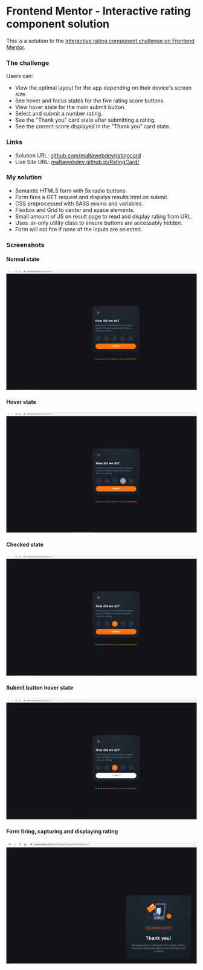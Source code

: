 # Frontend Mentor - Interactive rating component solution

This is a solution to the [Interactive rating component challenge on Frontend Mentor](https://www.frontendmentor.io/challenges/interactive-rating-component-koxpeBUmI).

### The challenge

Users can:

- View the optimal layout for the app depending on their device's screen size.
- See hover and focus states for the five rating score buttons.
- View hover state for the main submit button.
- Select and submit a number rating.
- See the "Thank you" card state after submitting a rating.
- See the correct score displayed in the "Thank you" card state.

### Links

- Solution URL: [github.com/maltawebdev/ratingcard](https://github.com/maltawebdev/RatingCard)
- Live Site URL: [maltawebdev.github.io/RatingCard/](https://maltawebdev.github.io/RatingCard/)

### My solution

- Semantic HTML5 form with 5x radio buttons.
- Form fires a GET request and dispalys results.html on submit.
- CSS preprocessed with SASS mixins and variables.
- Flexbox and Grid to center and space elements.
- Small amount of JS on result page to read and display rating from URL.
- Uses .sr-only utility class to ensure buttons are accessably hidden.
- Form will not fire if none of the inputs are selected.

### Screenshots

#### Normal state

![](./ss/rating-state.png)

#### Hover state

![](./ss/hover-state.png)

#### Checked state

![](./ss/checked-state.png)

#### Submit button hover state

![](./ss/submit-hover.png)

#### Form firing, capturing and displaying rating

![](./ss/thank-you.png)

